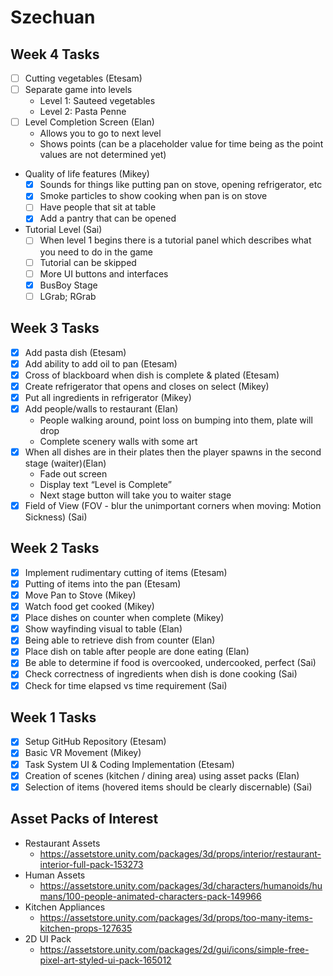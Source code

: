 # Szechuan

## Week 4 Tasks
- [ ] Cutting vegetables (Etesam)
- [ ] Separate game into levels
  - Level 1: Sauteed vegetables
  - Level 2: Pasta Penne
- [ ] Level Completion Screen (Elan)
  - Allows you to go to next level
  - Shows points (can be a placeholder value for time being as the point values are not determined yet)
- Quality of life features (Mikey)
  - [x] Sounds for things like putting pan on stove, opening refrigerator, etc
  - [x] Smoke particles to show cooking when pan is on stove
  - [ ] Have people that sit at table
  - [x] Add a pantry that can be opened 
- Tutorial Level (Sai)
  - [ ] When level 1 begins there is a tutorial panel which describes what you need to do in the game
  - [ ] Tutorial can be skipped
  - [ ] More UI buttons and interfaces
  - [x] BusBoy Stage
  - [ ] LGrab; RGrab

## Week 3 Tasks

- [x] Add pasta dish (Etesam)
- [x] Add ability to add oil to pan (Etesam)
- [x] Cross of blackboard when dish is complete & plated (Etesam)
- [x] Create refrigerator that opens and closes on select (Mikey)
- [x] Put all ingredients in refrigerator (Mikey)
- [x] Add people/walls to restaurant (Elan)
  - People walking around, point loss on bumping into them, plate will drop
  - Complete scenery walls with some art
- [x] When all dishes are in their plates then the player spawns in the second stage (waiter)(Elan)
  - Fade out screen
  - Display text “Level is Complete”
  - Next stage button will take you to waiter stage
- [x] Field of View (FOV - blur the unimportant corners when moving: Motion Sickness) (Sai)

## Week 2 Tasks

- [x] Implement rudimentary cutting of items (Etesam)
- [x] Putting of items into the pan (Etesam)
- [x] Move Pan to Stove (Mikey)
- [x] Watch food get cooked (Mikey)
- [x] Place dishes on counter when complete (Mikey)
- [x] Show wayfinding visual to table (Elan)
- [x] Being able to retrieve dish from counter (Elan)
- [x] Place dish on table after people are done eating (Elan)
- [x] Be able to determine if food is overcooked, undercooked, perfect (Sai)
- [x] Check correctness of ingredients when dish is done cooking (Sai)
- [x] Check for time elapsed vs time requirement (Sai)

## Week 1 Tasks

- [x] Setup GitHub Repository (Etesam)
- [x] Basic VR Movement (Mikey)
- [x] Task System UI & Coding Implementation (Etesam)
- [x] Creation of scenes (kitchen / dining area) using asset packs (Elan)
- [x] Selection of items (hovered items should be clearly discernable) (Sai)

## Asset Packs of Interest

- Restaurant Assets
  - https://assetstore.unity.com/packages/3d/props/interior/restaurant-interior-full-pack-153273
- Human Assets
  - https://assetstore.unity.com/packages/3d/characters/humanoids/humans/100-people-animated-characters-pack-149966
- Kitchen Appliances
  - https://assetstore.unity.com/packages/3d/props/too-many-items-kitchen-props-127635
- 2D UI Pack
  - https://assetstore.unity.com/packages/2d/gui/icons/simple-free-pixel-art-styled-ui-pack-165012
